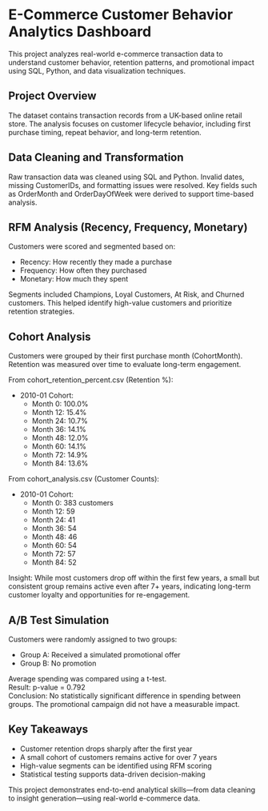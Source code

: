 # E-Commerce Customer Behavior Analytics Dashboard

This project analyzes real-world e-commerce transaction data to understand customer behavior, retention patterns, and promotional impact using SQL, Python, and data visualization techniques.

## Project Overview

The dataset contains transaction records from a UK-based online retail store. The analysis focuses on customer lifecycle behavior, including first purchase timing, repeat behavior, and long-term retention.

## Data Cleaning and Transformation

Raw transaction data was cleaned using SQL and Python. Invalid dates, missing CustomerIDs, and formatting issues were resolved. Key fields such as OrderMonth and OrderDayOfWeek were derived to support time-based analysis.

## RFM Analysis (Recency, Frequency, Monetary)

Customers were scored and segmented based on:
- Recency: How recently they made a purchase  
- Frequency: How often they purchased  
- Monetary: How much they spent  

Segments included Champions, Loyal Customers, At Risk, and Churned customers. This helped identify high-value customers and prioritize retention strategies.

## Cohort Analysis

Customers were grouped by their first purchase month (CohortMonth). Retention was measured over time to evaluate long-term engagement.

From cohort_retention_percent.csv (Retention %):
- 2010-01 Cohort:
  - Month 0: 100.0%
  - Month 12: 15.4%
  - Month 24: 10.7%
  - Month 36: 14.1%
  - Month 48: 12.0%
  - Month 60: 14.1%
  - Month 72: 14.9%
  - Month 84: 13.6%

From cohort_analysis.csv (Customer Counts):
- 2010-01 Cohort:
  - Month 0: 383 customers
  - Month 12: 59
  - Month 24: 41
  - Month 36: 54
  - Month 48: 46
  - Month 60: 54
  - Month 72: 57
  - Month 84: 52

Insight: While most customers drop off within the first few years, a small but consistent group remains active even after 7+ years, indicating long-term customer loyalty and opportunities for re-engagement.

## A/B Test Simulation

Customers were randomly assigned to two groups:
- Group A: Received a simulated promotional offer  
- Group B: No promotion  

Average spending was compared using a t-test.  
Result: p-value = 0.792  
Conclusion: No statistically significant difference in spending between groups. The promotional campaign did not have a measurable impact.

## Key Takeaways

- Customer retention drops sharply after the first year  
- A small cohort of customers remains active for over 7 years  
- High-value segments can be identified using RFM scoring  
- Statistical testing supports data-driven decision-making  

This project demonstrates end-to-end analytical skills—from data cleaning to insight generation—using real-world e-commerce data.
